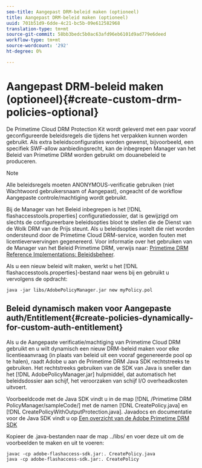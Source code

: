 ```yaml
---
seo-title: Aangepast DRM-beleid maken (optioneel)
title: Aangepast DRM-beleid maken (optioneel)
uuid: 701b51d9-6dde-4c21-bc5b-09e612582968
translation-type: tm+mt
source-git-commit: 58bb3bedc5b0ac63afd96eb6101d9ad779e6deed
workflow-type: tm+mt
source-wordcount: '292'
ht-degree: 0%

---
```



# Aangepast DRM-beleid maken (optioneel){#create-custom-drm-policies-optional}

De Primetime Cloud DRM Protection Kit wordt geleverd met een paar vooraf geconfigureerde beleidsregels die tijdens het verpakken kunnen worden gebruikt. Als extra beleidsconfiguraties worden gewenst, bijvoorbeeld, een specifiek SWF-allow aanbiedingsrecht, kan de inbegrepen Manager van het Beleid van Primetime DRM worden gebruikt om douanebeleid te produceren.

>[!NOTE]
>
>Alle beleidsregels moeten ANONYMOUS-verificatie gebruiken (niet Wachtwoord gebruikersnaam of Aangepast), ongeacht of de workflow Aangepaste controle/machtiging wordt gebruikt.

Bij de Manager van het Beleid inbegrepen is het [!DNL flashaccesstools.properties] configuratiedossier, dat is gewijzigd om slechts de configureerbare beleidsopties bloot te stellen die de Dienst van de Wolk DRM van de Prijs steunt. Als u beleidsopties instelt die niet worden ondersteund door de Primetime Cloud DRM-service, worden fouten met licentieverwervingen gegenereerd. Voor informatie over het gebruiken van de Manager van het Beleid Primetime DRM, verwijs naar: [Primetime DRM Reference Implementations: Beleidsbeheer](https://help.adobe.com/en_US/primetime/drm/5.3/reference_implementations/index.html#concept-DRM_Policy_Manager).

Als u een nieuw beleid wilt maken, werkt u het [!DNL flashaccesstools.properties]-bestand naar wens bij en gebruikt u vervolgens de opdracht:

```
java -jar libs/AdobePolicyManager.jar new myPolicy.pol
```

## Beleid dynamisch maken voor Aangepaste auth/Entitlement{#create-policies-dynamically-for-custom-auth-entitlement}

Als u de Aangepaste verificatie/machtiging van Primetime Cloud DRM gebruikt en u wilt dynamisch een nieuw DRM-beleid maken voor elke licentieaanvraag (in plaats van beleid uit een vooraf gegenereerde pool op te halen), raadt Adobe u aan de Primetime DRM Java SDK rechtstreeks te gebruiken. Het rechtstreeks gebruiken van de SDK van Java is sneller dan het [!DNL AdobePolicyManager.jar] hulpmiddel, dat automatisch het beleidsdossier aan schijf, het veroorzaken van schijf I/O overheadkosten uitvoert.

Voorbeeldcode met de Java SDK vindt u in de map [!DNL /Primetime DRM PolicyManager/sampleCode/] met de namen [!DNL CreatePolicy.java] en [!DNL CreatePolicyWithOutputProtection.java]. Javadocs en documentatie voor de Java SDK vindt u op [Een overzicht van de Adobe Primetime DRM SDK](../../../digital-rights-management/drm-sdk-overview/overview.md)

Kopieer de .java-bestanden naar de map ../libs/ en voer deze uit om de voorbeelden te maken en uit te voeren:

```
javac -cp adobe-flashaccess-sdk.jar:. CreatePolicy.java
java -cp adobe-flashaccess-sdk.jar:. CreatePolicy
```
